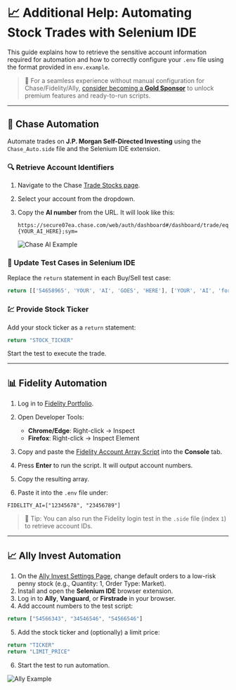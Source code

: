# 📈 Additional Help: Automating Stock Trades with Selenium IDE

This guide explains how to retrieve the sensitive account information required for automation and how to correctly configure your `.env` file using the format provided in `env.example`.

> 💎 For a seamless experience without manual configuration for Chase/Fidelity/Ally, [consider becoming a **Gold Sponsor**](https://github.com/sponsors/Prem-ium) to unlock premium features and ready-to-run scripts.

---

## 🏦 Chase Automation

Automate trades on **J.P. Morgan Self-Directed Investing** using the `Chase_Auto.side` file and the Selenium IDE extension.

### 🔍 Retrieve Account Identifiers

1. Navigate to the Chase [Trade Stocks page](https://secure07ea.chase.com/web/auth/dashboard#/dashboard/trade/equity/entry).
2. Select your account from the dropdown.
3. Copy the **AI number** from the URL. It will look like this:

   ```
   https://secure07ea.chase.com/web/auth/dashboard#/dashboard/trade/equity/entry;ai={YOUR_AI_HERE};sym=
   ```

   ![Chase AI Example](https://user-images.githubusercontent.com/80719066/216079858-746af166-8387-41ad-9564-dd0c6285eb39.png)

### 🧪 Update Test Cases in Selenium IDE

Replace the `return` statement in each Buy/Sell test case:

```javascript
return [['54658965', 'YOUR', 'AI', 'GOES', 'HERE'], ['YOUR', 'AI', 'for-another-login', 'GOES', 'HERE']]
```

### 💹 Provide Stock Ticker

Add your stock ticker as a `return` statement:

```javascript
return "STOCK_TICKER"
```

Start the test to execute the trade.

---

## 📊 Fidelity Automation

1. Log in to [Fidelity Portfolio](https://digital.fidelity.com/ftgw/digital/portfolio).
2. Open Developer Tools:

   * **Chrome/Edge**: Right-click → Inspect
   * **Firefox**: Right-click → Inspect Element
3. Copy and paste the [Fidelity Account Array Script](https://github.com/Prem-ium/Auto-StockTrader/blob/main/src/Helper_JS_Scripts/Fidelity_Account_Array.js) into the **Console** tab.
4. Press **Enter** to run the script. It will output account numbers.
5. Copy the resulting array.
6. Paste it into the `.env` file under:

```env
FIDELITY_AI=["12345678", "23456789"]
```

> 🧪 Tip: You can also run the Fidelity login test in the `.side` file (index `1`) to retrieve account IDs.

---

## 📈 Ally Invest Automation

1. On the [Ally Invest Settings Page](https://live.invest.ally.com/settings), change default orders to a low-risk penny stock (e.g., Quantity: 1, Order Type: Market).
2. Install and open the **Selenium IDE** browser extension.
3. Log in to **Ally**, **Vanguard**, or **Firstrade** in your browser.
4. Add account numbers to the test script:

```javascript
return ["54566343", "34546546", "54566546"]
```

5. Add the stock ticker and (optionally) a limit price:

```javascript
return "TICKER"
return "LIMIT_PRICE"
```

6. Start the test to run automation.

![Ally Example](https://user-images.githubusercontent.com/80719066/216331460-00897c0e-1e21-4413-ac81-1931fe906de0.png)